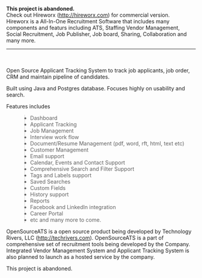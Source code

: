 <b>This project is abandoned. </b><br>
Check out Hireworx (<a href='http://hireworx.com'>http://hireworx.com</a>) for commercial version. <br>
Hireworx is a All-In-One Recruitment Software that includes many components and featurs including ATS, Staffing Vendor Management, Social Recruitment, Job Publisher, Job board, Sharing, Collaboration and many more.<br>
<hr />
<br>
<br>
Open Source Applicant Tracking System to track job applicants, job order, CRM and maintain pipeline of candidates.<br>
<p>Built using Java and Postgres database. Focuses highly on usability and search.</p>

Features includes<br>
<ul>
<blockquote><li>Dashboard </li>
<li>Applicant Tracking</li>
<li>Job Management</li>
<li>Interview work flow</li>
<li>Document/Resume Management (pdf, word, rft, html, text etc)</li>
<li>Customer Management</li>
<li>Email support </li>
<li>Calendar, Events and Contact Support</li>
<li>Comprehensive Search and Filter Support</li>
<li>Tags and Labels support</li>
<li>Saved Searches</li>
<li>Custom Fields</li>
<li>History support</li>
<li>Reports</li>
<li>Facebook and LinkedIn integration</li>
<li>Career Portal</li>
<li>etc and many more to come.</li>
</ul></blockquote>

<p>OpenSourceATS is a open source product being developed by Technology Rivers, LLC (<a href='http://techrivers.com'>http://techrivers.com</a>). OpenSourceATS is a part of comprehensive set of recruitment tools being developed by the Company. Integrated Vendor Management System and Applicant Tracking System  is also planned to launch as a hosted service by the company.</p>

This project is abandoned.